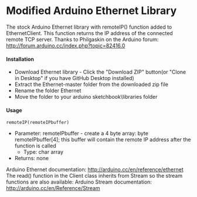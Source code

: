 Modified Arduino Ethernet Library
==========

The stock Arduino Ethernet library with remoteIP() function added to EthernetClient. This function returns the IP address of the connected remote TCP server. Thanks to Philgaskin on the Arduino forum: http://forum.arduino.cc/index.php?topic=82416.0

#### Installation
- Download Ethernet library - Click the "Download ZIP" button(or "Clone in Desktop" if you have GitHub Desktop installed)
- Extract the Ethernet-master folder from the downloaded zip file
- Rename the folder Ethernet
- Move the folder to your arduino sketchbook\libraries folder

#### Usage
`remoteIP(remoteIPbuffer)`
- Parameter: remoteIPbuffer - create a 4 byte array: byte remoteIPbuffer[4]; this buffer will contain the remote IP address after the function is called
  - Type: char array
- Returns: none

Arduino Ethernet documentation: http://arduino.cc/en/reference/ethernet
The read() function in the Client class inherits from Stream so the stream functions are also available:
Arduino Stream documentation: http://arduino.cc/en/Reference/Stream